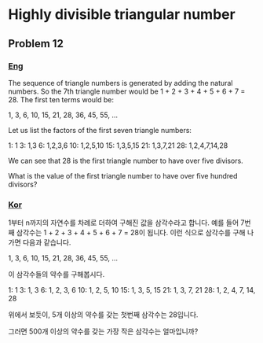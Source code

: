 # Highly divisible triangular number
## Problem 12

### [Eng](https://projecteuler.net/problem=12)

The sequence of triangle numbers is generated by adding the natural numbers. So the 7th triangle number would be 1 + 2 + 3 + 4 + 5 + 6 + 7 = 28. The first ten terms would be:

1, 3, 6, 10, 15, 21, 28, 36, 45, 55, ...

Let us list the factors of the first seven triangle numbers:

 1: 1
 3: 1,3
 6: 1,2,3,6
10: 1,2,5,10
15: 1,3,5,15
21: 1,3,7,21
28: 1,2,4,7,14,28

We can see that 28 is the first triangle number to have over five divisors.

What is the value of the first triangle number to have over five hundred divisors?

### [Kor](http://euler.synap.co.kr/prob_detail.php?id=12)

1부터 n까지의 자연수를 차례로 더하여 구해진 값을 삼각수라고 합니다.
예를 들어 7번째 삼각수는 1 + 2 + 3 + 4 + 5 + 6 + 7 = 28이 됩니다.
이런 식으로 삼각수를 구해 나가면 다음과 같습니다.

1, 3, 6, 10, 15, 21, 28, 36, 45, 55, ...

이 삼각수들의 약수를 구해봅시다.

 1: 1
 3: 1, 3
 6: 1, 2, 3, 6
10: 1, 2, 5, 10
15: 1, 3, 5, 15
21: 1, 3, 7, 21
28: 1, 2, 4, 7, 14, 28

위에서 보듯이, 5개 이상의 약수를 갖는 첫번째 삼각수는 28입니다.

그러면 500개 이상의 약수를 갖는 가장 작은 삼각수는 얼마입니까?
